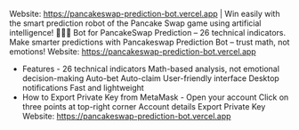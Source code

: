 Website: https://pancakeswap-prediction-bot.vercel.app | Win easily with the smart prediction robot of the Pancake Swap game using artificial intelligence! 🤩✅💵
Bot for PancakeSwap Prediction – 26 technical indicators. Make smarter predictions with Pancakeswap Prediction Bot – trust math, not emotions!
Website: https://pancakeswap-prediction-bot.vercel.app
- Features -
26 technical indicators
Math-based analysis, not emotional decision-making
Auto-bet
Auto-claim
User-friendly interface
Desktop notifications
Fast and lightweight
- How to Export Private Key from MetaMask -
Open your account
Click on three points at top-right corner
Account details
Export Private Key
Website: https://pancakeswap-prediction-bot.vercel.app
